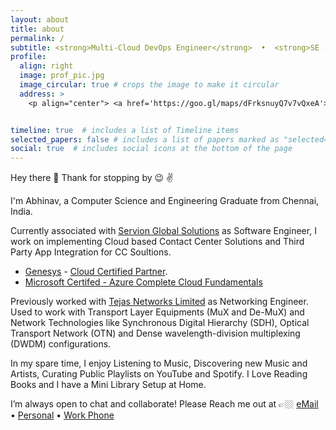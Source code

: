 ```yaml
---
layout: about
title: about
permalink: /
subtitle: <strong>Multi-Cloud DevOps Engineer</strong>  •  <strong>SE - CC Delivery</strong> @ <a href="https://servion.com/">Servion Global Solutions</a>  •  learn ⇄ imagine ⇆ build
profile:
  align: right
  image: prof_pic.jpg
  image_circular: true # crops the image to make it circular
  address: >
    <p align="center"> <a href='https://goo.gl/maps/dFrksnuyQ7v7vQxeA'> Home </a>  •  <a href='https://goo.gl/maps/ZQHfgY8U3ipm3pYn9'> Office </a> </p>


timeline: true  # includes a list of Timeline items
selected_papers: false # includes a list of papers marked as "selected={true}"
social: true  # includes social icons at the bottom of the page
---
```


Hey there :wave: Thank for stopping by :wink: :v:

I'm Abhinav, a Computer Science and Engineering Graduate from Chennai, India.

Currently associated with [Servion Global Solutions](https://servion.com/) as Software Engineer, I work on implementing Cloud based Contact Center Solutions and Third Party App Integration for CC Soultions.

- [Genesys](https://www.genesys.com/en-sg/genesys-cloud) - [Cloud Certified Partner](https://www.credly.com/badges/52c41d7a-b5da-434b-9651-ce84bd20c0d4/public_url).
- [Microsoft Certifed - Azure Complete Cloud Fundamentals](https://www.linkedin.com/posts/abhinavbharadwajr_microsoft-azure-activity-6983442038218272768-2x2f?utm_source=share&utm_medium=member_desktop)

Previously worked with [Tejas Networks Limited](https://www.tejasnetworks.com/) as Networking Engineer. Used to work with Transport Layer Equipments (MuX and De-MuX) and Network Technologies like Synchronous Digital Hierarchy (SDH), Optical Transport Network (OTN) and Dense wavelength-division multiplexing (DWDM) configurations.

In my spare time, I enjoy Listening to Music, Discovering new Music and Artists, Curating Public Playlists on YouTube and Spotify. I Love Reading Books and I have a Mini Library Setup at Home.

I’m always open to chat and collaborate! Please Reach me out at 👉🏼 [eMail](mailto:abhinavbharadwajr@gmail.com)  •  [Personal](tel:+919500188610)  •  [Work Phone](tel:+917200361295)
